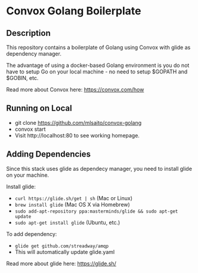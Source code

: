 # Convox Golang Boilerplate

## Description

This repository contains a boilerplate of Golang using Convox with glide as dependency manager.

The advantage of using a docker-based Golang environment is you do not have to setup Go on your local machine -
no need to setup $GOPATH and $GOBIN, etc.

Read more about Convox here: https://convox.com/how

## Running on Local

* git clone https://github.com/mlsaito/convox-golang  
* convox start  
* Visit http://localhost:80 to see working homepage.

## Adding Dependencies

Since this stack uses glide as dependecy manager, you need to install glide on your machine.

Install glide:
* `curl https://glide.sh/get | sh` (Mac or Linux)
* `brew install glide` (Mac OS X via Homebrew)
* `sudo add-apt-repository ppa:masterminds/glide && sudo apt-get update`
* `sudo apt-get install glide` (Ubuntu, etc.)

To add dependency:
* `glide get github.com/streadway/amqp`
* This will automatically update glide.yaml

Read more about glide here: https://glide.sh/

